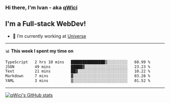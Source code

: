 ### Hi there, I'm Ivan - aka [qWici][website]

## I'm a Full-stack WebDev!
- 🔭 I’m currently working at [Universe][universe]

---

📊 **This week I spent my time on**
<!--START_SECTION:waka-->

```txt
TypeScript   2 hrs 10 mins   ███████████████▒░░░░░░░░░   60.99 %
JSON         49 mins         █████▓░░░░░░░░░░░░░░░░░░░   23.23 %
Text         21 mins         ██▓░░░░░░░░░░░░░░░░░░░░░░   10.22 %
Markdown     7 mins          ▓░░░░░░░░░░░░░░░░░░░░░░░░   03.28 %
YAML         3 mins          ▒░░░░░░░░░░░░░░░░░░░░░░░░   01.52 %
```

<!--END_SECTION:waka-->

---

[![qWici's GitHub stats](https://github-readme-stats.vercel.app/api?username=qWici)](https://github.com/qWici/github-readme-stats)

[website]: https://devkucher.com
[twitter]: https://twitter.com/KucherDev
[linkedin]: https://www.linkedin.com/in/ivankucher
[universe]: https://universeapps.limited
